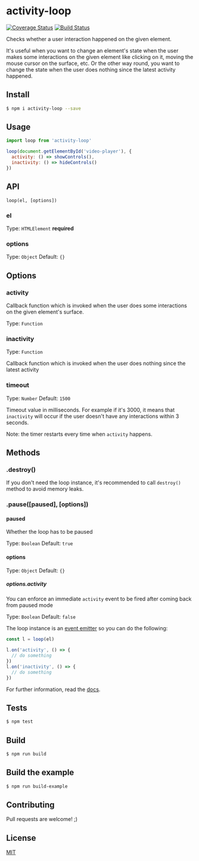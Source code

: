 activity-loop
===============

[![Coverage Status](https://coveralls.io/repos/purposeindustries/activity-loop/badge.svg?branch=master&service=github)](https://coveralls.io/github/purposeindustries/activity-loop?branch=master) [![Build Status](https://travis-ci.org/purposeindustries/activity-loop.svg)](https://travis-ci.org/purposeindustries/activity-loop)

Checks whether a user interaction happened on the given element.

It's useful when you want to change an element's state when the user makes some interactions on the given element like clicking on it, moving the mouse cursor on the surface, etc. Or the other way round, you want to change the state when the user does nothing since the latest activity happened.

## Install

```sh
$ npm i activity-loop --save
```

## Usage

```js
import loop from 'activity-loop'

loop(document.getElementById('video-player'), {
  activity: () => showControls(),
  inactivity: () => hideControls()
})

```

## API

`loop(el, [options])`

### el

Type: `HTMLElement`
**required**

### options

Type: `Object`
Default: `{}`

## Options

### activity

Callback function which is invoked when the user does some interactions on the given element's surface.

Type: `Function`

### inactivity

Type: `Function`

Callback function which is invoked when the user does nothing since the latest activity

### timeout

Type: `Number`
Default: `1500`

Timeout value in milliseconds. For example if it's 3000, it means that `inactivity` will occur if the user doesn't have any interactions within 3 seconds.

Note: the timer restarts every time when `activity` happens.

## Methods

### .destroy()

If you don't need the loop instance, it's recommended to call `destroy()` method to avoid memory leaks.

### .pause([paused], [options])

#### paused

Whether the loop has to be paused

Type: `Boolean`
Default: `true`

#### options

Type: `Object`
Default: `{}`

##### options.activity

You can enforce an immediate `activity` event to be fired after coming back from paused mode

Type: `Boolean`
Default: `false`

The loop instance is an [event emitter](https://nodejs.org/api/events.html) so you can do the following:

```js
const l = loop(el)

l.on('activity', () => {
  // do something
})
l.on('inactivity', () => {
  // do something
})
```

For further information, read the [docs](https://nodejs.org/api/events.html).

## Tests

```sh
$ npm test
```

## Build

```sh
$ npm run build
```

## Build the example

```sh
$ npm run build-example
```

## Contributing

Pull requests are welcome! ;)

## License

[MIT](LICENSE)
